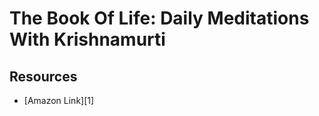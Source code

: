 # The Book Of Life: Daily Meditations With Krishnamurti

Resources
---

- [Amazon Link][1]

<!-- Links -->

